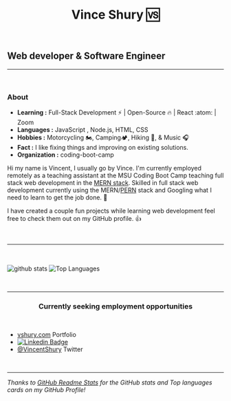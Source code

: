 <h1 align="center">
  Vince Shury 🆚
  
</h1>

&nbsp;

<h2>Web developer & Software Engineer</h2>

---

&nbsp;

### About

-  **Learning :** Full-Stack Development :zap: | Open-Source :fire: | React	:atom: | Zoom
-  **Languages :** JavaScript , Node.js, HTML, CSS 
-  **Hobbies :** Motorcycling 🏍️, Camping🏕️, Hiking 🥾, & Music :headphones:
-  **Fact :** I like fixing things and improving on existing solutions. 
-  **Organization :** coding-boot-camp

Hi my name is Vincent, I usually go by Vince.
I'm currently employed remotely as a teaching assistant at the MSU Coding Boot Camp teaching full stack web development in the [MERN stack](https://www.educative.io/edpresso/what-is-mern-stack). 
Skilled in full stack web development currently using the MERN/[PERN](https://www.geeksforgeeks.org/what-is-pern-stack/) stack and Googling what I need to learn to get the job done. :shrug: 

I have created a couple fun projects while learning web development feel free to check them out on my GitHub profile. :thumbsup:

&nbsp;

---

&nbsp;

<div>

  <img align="center" src="https://github-readme-stats.vercel.app/api?username=Vincent440&show_icons=true&theme=dark&include_all_commits=true" alt="github stats" >

  <img align="center" src="https://github-readme-stats.vercel.app/api/top-langs/?username=Vincent440&layout=compact&theme=dark" alt="Top Languages" >

</div>

&nbsp;

---



<h3 align="center">
  <strong>
    Currently seeking employment opportunities
  </strong>
</h3>

&nbsp;

- [vshury.com](https://www.vshury.com/) Portfolio
- [![Linkedin Badge](https://img.shields.io/badge/-Vincent_Shury-blue?style=flat-square&logo=Linkedin&logoColor=white&link=https://www.linkedin.com/in/vincent-shury/)](https://www.linkedin.com/in/VincentShury/)
- [@VincentShury](https://twitter.com/VincentShury) Twitter

&nbsp;

---

*Thanks to [GitHub Readme Stats](https://github.com/anuraghazra/github-readme-stats) for the GitHub stats and Top languages cards on my GitHub Profile!*